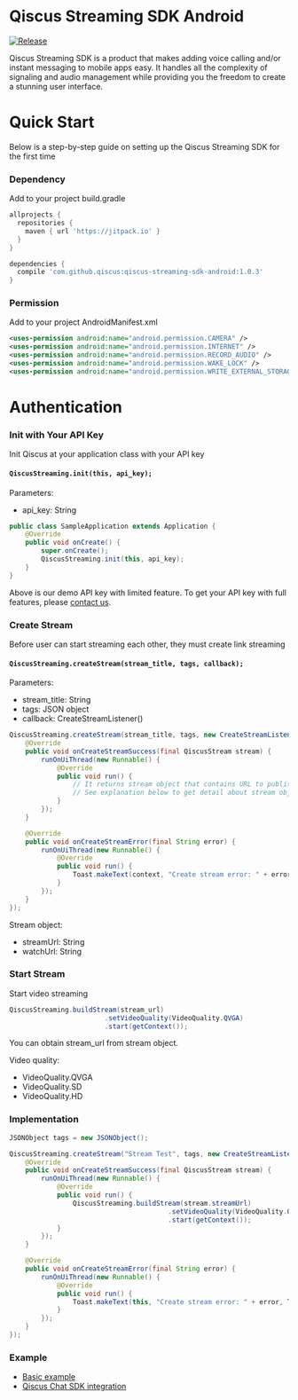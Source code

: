 # Qiscus Streaming SDK Android

[![Release](https://jitpack.io/v/qiscus/qiscus-streaming-sdk-android.svg)](https://jitpack.io/#qiscus/qiscus-streaming-sdk-android)

Qiscus Streaming SDK is a product that makes adding voice calling and/or instant messaging to mobile apps easy. It handles all the complexity of signaling and audio management while providing you the freedom to create a stunning user interface.

# Quick Start

Below is a step-by-step guide on setting up the Qiscus Streaming SDK for the first time

### Dependency

Add to your project build.gradle

```groovy
allprojects {
  repositories {
    maven { url 'https://jitpack.io' }
  }
}
```

```groovy
dependencies {
  compile 'com.github.qiscus:qiscus-streaming-sdk-android:1.0.3'
}
```

### Permission

Add to your project AndroidManifest.xml

```xml
<uses-permission android:name="android.permission.CAMERA" />
<uses-permission android:name="android.permission.INTERNET" />
<uses-permission android:name="android.permission.RECORD_AUDIO" />
<uses-permission android:name="android.permission.WAKE_LOCK" />
<uses-permission android:name="android.permission.WRITE_EXTERNAL_STORAGE" />
```

# Authentication

### Init with Your API Key

Init Qiscus at your application class with your API key

#### `QiscusStreaming.init(this, api_key);`

Parameters:
* api_key: String

```java
public class SampleApplication extends Application {
    @Override
    public void onCreate() {
        super.onCreate();
        QiscusStreaming.init(this, api_key);
    }
}
```

Above is our demo API key with limited feature. To get your API key with full features, please [contact us](https://www.qiscus.com/contactus).

### Create Stream

Before user can start streaming each other, they must create link streaming

#### `QiscusStreaming.createStream(stream_title, tags, callback);`

Parameters:
* stream_title: String
* tags: JSON object
* callback: CreateStreamListener()

```java
QiscusStreaming.createStream(stream_title, tags, new CreateStreamListener() {
    @Override
    public void onCreateStreamSuccess(final QiscusStream stream) {
        runOnUiThread(new Runnable() {
            @Override
            public void run() {
                // It returns stream object that contains URL to publish your stream.
                // See explanation below to get detail about stream object.
            }
        });
    }

    @Override
    public void onCreateStreamError(final String error) {
        runOnUiThread(new Runnable() {
            @Override
            public void run() {
                Toast.makeText(context, "Create stream error: " + error, Toast.LENGTH_SHORT).show();
            }
        });
    }
});
```

Stream object:
* streamUrl: String
* watchUrl: String

### Start Stream

Start video streaming

```java
QiscusStreaming.buildStream(stream_url)
                        .setVideoQuality(VideoQuality.QVGA)
                        .start(getContext());
```

You can obtain stream_url from stream object.

Video quality:
- VideoQuality.QVGA
- VideoQuality.SD
- VideoQuality.HD

### Implementation

```java
JSONObject tags = new JSONObject();

QiscusStreaming.createStream("Stream Test", tags, new CreateStreamListener() {
    @Override
    public void onCreateStreamSuccess(final QiscusStream stream) {
        runOnUiThread(new Runnable() {
            @Override
            public void run() {
                QiscusStreaming.buildStream(stream.streamUrl)
                                        .setVideoQuality(VideoQuality.QVGA)
                                        .start(getContext());
            }
        });
    }

    @Override
    public void onCreateStreamError(final String error) {
        runOnUiThread(new Runnable() {
            @Override
            public void run() {
                Toast.makeText(this, "Create stream error: " + error, Toast.LENGTH_SHORT).show();
            }
        });
    }
});
```
### Example

- [Basic example](https://github.com/qiscus/qiscus-streaming-sdk-android/blob/master/app/src/main/java/com/qiscus/streaming/sample/BasicStreamActivity.java)
- [Qiscus Chat SDK integration](https://github.com/qiscus/qiscus-streaming-sdk-android/blob/master/app/src/main/java/com/qiscus/streaming/sample/SimpleCustomChatActivity.java)

